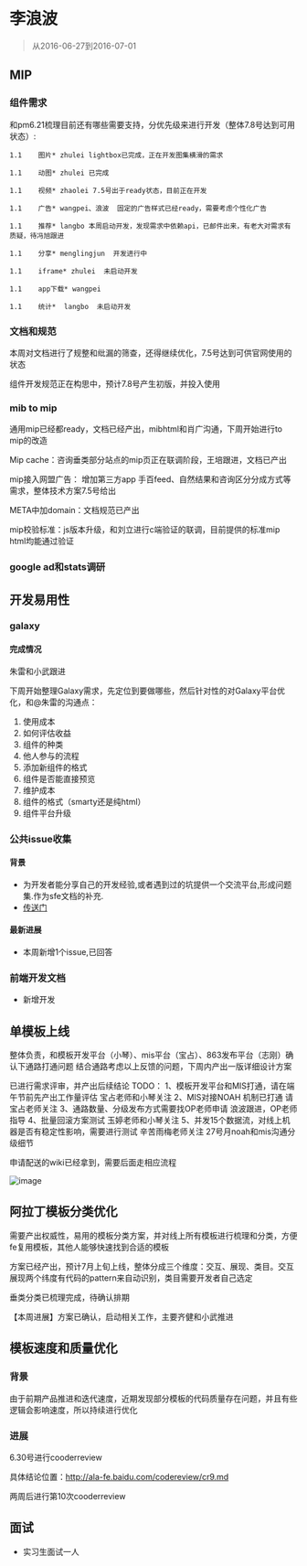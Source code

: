 # 李浪波

> 从2016-06-27到2016-07-01

## MIP

### 组件需求

和pm6.21梳理目前还有哪些需要支持，分优先级来进行开发（整体7.8号达到可用状态）:
	
	1.1    图片* zhulei lightbox已完成，正在开发图集横滑的需求
	
	1.1    动图* zhulei 已完成
	
	1.1    视频* zhaolei 7.5号出于ready状态，目前正在开发
	
	1.1    广告* wangpei、浪波  固定的广告样式已经ready，需要考虑个性化广告
	
	1.1    推荐* langbo 本周启动开发，发现需求中依赖api，已邮件出来，有老大对需求有质疑，待冯旭跟进
	
	1.1    分享* menglingjun  开发进行中
	
	1.1    iframe* zhulei  未启动开发
	
	1.1    app下载* wangpei  
	
	1.1    统计*  langbo  未启动开发

### 文档和规范

本周对文档进行了规整和纰漏的筛查，还得继续优化，7.5号达到可供官网使用的状态

组件开发规范正在构思中，预计7.8号产生初版，并投入使用

### mib to mip

通用mip已经都ready，文档已经产出，mibhtml和肖广沟通，下周开始进行to mip的改造

Mip cache：咨询垂类部分站点的mip页正在联调阶段，王培跟进，文档已产出

mip接入网盟广告：
	增加第三方app 手百feed、自然结果和咨询区分分成方式等需求，整体技术方案7.5号给出

META中加domain：文档规范已产出

mip校验标准：js版本升级，和刘立进行c端验证的联调，目前提供的标准mip html均能通过验证

### google ad和stats调研


## 开发易用性

### galaxy

#### 完成情况

朱雷和小武跟进

下周开始整理Galaxy需求，先定位到要做哪些，然后针对性的对Galaxy平台优化，和@朱雷的沟通点：

1. 使用成本
1. 如何评估收益
1. 组件的种类
1. 他人参与的流程
1. 添加新组件的格式
1. 组件是否能直接预览
1. 维护成本
1. 组件的格式（smarty还是纯html）
1. 组件平台升级


### 公共issue收集

#### 背景

* 为开发者能分享自己的开发经验,或者遇到过的坑提供一个交流平台,形成问题集.作为sfe文档的补充.
* [传送门](http://gitlab.baidu.com/psfe/ala-duty-case/issues)

#### 最新进展

* 本周新增1个issue,已回答

### 前端开发文档

* 新增开发


## 单模板上线

整体负责，和模板开发平台（小琴）、mis平台（宝占）、863发布平台（志刚）确认下通路打通问题
结合通路考虑以上反馈的问题，下周内产出一版详细设计方案

已进行需求评审，并产出后续结论
	TODO：
		1、模板开发平台和MIS打通，请在端午节前先产出工作量评估 宝占老师和小琴关注 
		2、MIS对接NOAH  机制已打通 请宝占老师关注
        3、通路数量、分级发布方式需要找OP老师申请  浪波跟进，OP老师指导
        4、批量回滚方案测试  玉婷老师和小琴关注
        5、并发15个数据流，对线上机器是否有稳定性影响，需要进行测试  辛苦雨梅老师关注
27号月noah和mis沟通分级细节

申请配送的wiki已经拿到，需要后面走相应流程

![image](http://gitlab.baidu.com/psfe/ala-weeklyreport/uploads/f3ec6643755782945d289c63c3b00228/image.png)


## 阿拉丁模板分类优化

需要产出权威性，易用的模板分类方案，并对线上所有模板进行梳理和分类，方便fe复用模板，其他人能够快速找到合适的模板

方案已经产出，预计7月上旬上线，整体分成三个维度：交互、展现、类目。交互展现两个纬度有代码的pattern来自动识别，类目需要开发者自己选定

垂类分类已梳理完成，待确认排期

【本周进展】方案已确认，启动相关工作，主要齐健和小武推进


## 模板速度和质量优化 

### 背景

由于前期产品推进和迭代速度，近期发现部分模板的代码质量存在问题，并且有些逻辑会影响速度，所以持续进行优化

### 进展

6.30号进行cooderreview

具体结论位置：http://ala-fe.baidu.com/codereview/cr9.md

两周后进行第10次cooderreview

## 面试

* 实习生面试一人
